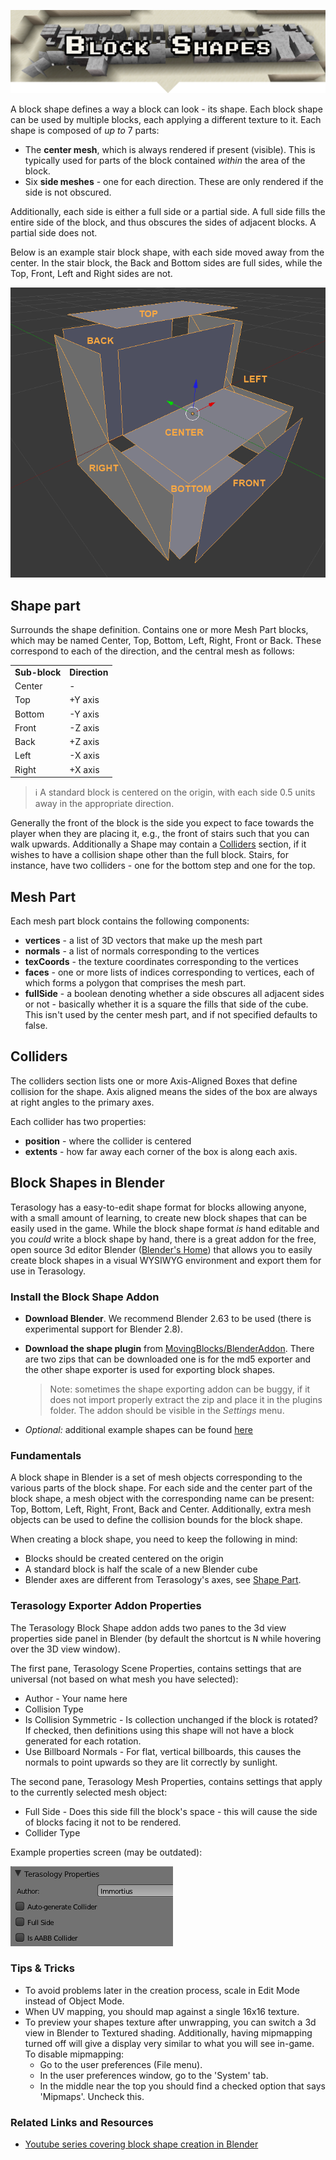 <p align="center">
<img src="./block-shapes-banner.png" alt="Block Shapes"/>
</p>

A block shape defines a way a block can look - its shape.
Each block shape can be used by multiple blocks, each applying a different texture to it.
Each shape is composed of _up to_ 7 parts:

- The **center mesh**, which is always rendered if present (visible). This is typically used for parts of the block contained _within_ the area of the block.
- Six **side meshes** - one for each direction. These are only rendered if the side is not obscured.

Additionally, each side is either a full side or a partial side.
A full side fills the entire side of the block, and thus obscures the sides of adjacent blocks.
A partial side does not.

Below is an example stair block shape, with each side moved away from the center.
In the stair block, the Back and Bottom sides are full sides, while the Top, Front, Left and Right sides are not.

![An 'exploded' block shape](block-shapes-exploded.png)

## Shape part

Surrounds the shape definition.
Contains one or more Mesh Part blocks, which may be named Center, Top, Bottom, Left, Right, Front or Back.
These correspond to each of the direction, and the central mesh as follows:

<table>
    <tr>
        <td><b>Sub-block</b></td>
        <td><b>Direction</b></td>
    </tr>
    <tr>
        <td>Center</td>
        <td>-</td>
    </tr>
    <tr>
        <td>Top</td>
        <td>+Y axis</td>
    </tr>
    <tr>
        <td>Bottom</td>
        <td>-Y axis</td>
    </tr>
    <tr>
        <td>Front</td>
        <td>-Z axis</td>
    </tr>
    <tr>
        <td>Back</td>
        <td>+Z axis</td>
    </tr>
    <tr>
        <td>Left</td>
        <td>-X axis</td>
    </tr>
    <tr>
        <td>Right</td>
        <td>+X axis</td>
    </tr>
</table>

> ℹ️ A standard block is centered on the origin, with each side 0.5 units away in the appropriate direction.

Generally the front of the block is the side you expect to face towards the player when they are placing it, e.g., the front of stairs such that you can walk upwards.
Additionally a Shape may contain a [Colliders](#colliders) section, if it wishes to have a collision shape other than the full block.
Stairs, for instance, have two colliders - one for the bottom step and one for the top.

## Mesh Part

Each mesh part block contains the following components:

- **vertices** - a list of 3D vectors that make up the mesh part
- **normals** - a list of normals corresponding to the vertices
- **texCoords** - the texture coordinates corresponding to the vertices
- **faces** - one or more lists of indices corresponding to vertices, each of which forms a polygon that comprises the mesh part.
- **fullSide** - a boolean denoting whether a side obscures all adjacent sides or not - basically whether it is a square the fills that side of the cube. This isn't used by the center mesh part, and if not specified defaults to false.

## Colliders

The colliders section lists one or more Axis-Aligned Boxes that define collision for the shape.
Axis aligned means the sides of the box are always at right angles to the primary axes.

Each collider has two properties:

- **position** - where the collider is centered
- **extents** - how far away each corner of the box is along each axis.

## Block Shapes in Blender

Terasology has a easy-to-edit shape format for blocks allowing anyone, with a small amount of learning, to create new block shapes that can be easily used in the game.
While the block shape format _is_ hand editable and you _could_ write a block shape by hand, there is a great addon for the free, open source 3d editor Blender ([Blender's Home](https://www.blender.org)) that allows you to easily create block shapes in a visual WYSIWYG environment and export them for use in Terasology.

### Install the Block Shape Addon

- **Download Blender**. We recommend Blender 2.63 to be used (there is experimental support for Blender 2.8).
- **Download the shape plugin** from [MovingBlocks/BlenderAddon](https://github.com/MovingBlocks/BlenderAddon/releases).
  There are two zips that can be downloaded one is for the md5 exporter and the other shape exporter is used for exporting block shapes.

  > Note: sometimes the shape exporting addon can be buggy, if it does not import properly extract the zip and place it in the plugins folder.
  > The addon should be visible in the _Settings_ menu.

- _Optional:_ additional example shapes can be found [here](https://github.com/MovingBlocks/BlenderAddon/tree/master/examples/shapes)

### Fundamentals

A block shape in Blender is a set of mesh objects corresponding to the various parts of the block shape.
For each side and the center part of the block shape, a mesh object with the corresponding name can be present: Top, Bottom, Left, Right, Front, Back and Center.
Additionally, extra mesh objects can be used to define the collision bounds for the block shape.

When creating a block shape, you need to keep the following in mind:

- Blocks should be created centered on the origin
- A standard block is half the scale of a new Blender cube
- Blender axes are different from Terasology's axes, see [Shape Part](#shape-part).

### Terasology Exporter Addon Properties

The Terasology Block Shape addon adds two panes to the 3d view properties side panel in Blender (by default the shortcut is <kbd>N</kbd> while hovering over the 3D view window).

The first pane, Terasology Scene Properties, contains settings that are universal (not based on what mesh you have selected):

- Author - Your name here
- Collision Type
- Is Collision Symmetric - Is collection unchanged if the block is rotated? If checked, then definitions using this shape will not have a block generated for each rotation.
- Use Billboard Normals - For flat, vertical billboards, this causes the normals to point upwards so they are lit correctly by sunlight.

The second pane, Terasology Mesh Properties, contains settings that apply to the currently selected mesh object:

- Full Side - Does this side fill the block's space - this will cause the side of blocks facing it not to be rendered.
- Collider Type

Example properties screen (may be outdated):

![Properties window](block-shapes-TerasologyProperties.png)

### Tips & Tricks

- To avoid problems later in the creation process, scale in Edit Mode instead of Object Mode.
- When UV mapping, you should map against a single 16x16 texture.
- To preview your shapes texture after unwrapping, you can switch a 3d view in Blender to Textured shading.
  Additionally, having mipmapping turned off will give a display very similar to what you will see in-game.
  To disable mipmapping:
  - Go to the user preferences (File menu).
  - In the user preferences window, go to the 'System' tab.
  - In the middle near the top you should find a checked option that says 'Mipmaps'. Uncheck this.

### Related Links and Resources

- [Youtube series covering block shape creation in Blender](http://www.youtube.com/watch?v=BM219wj0v6Y)
